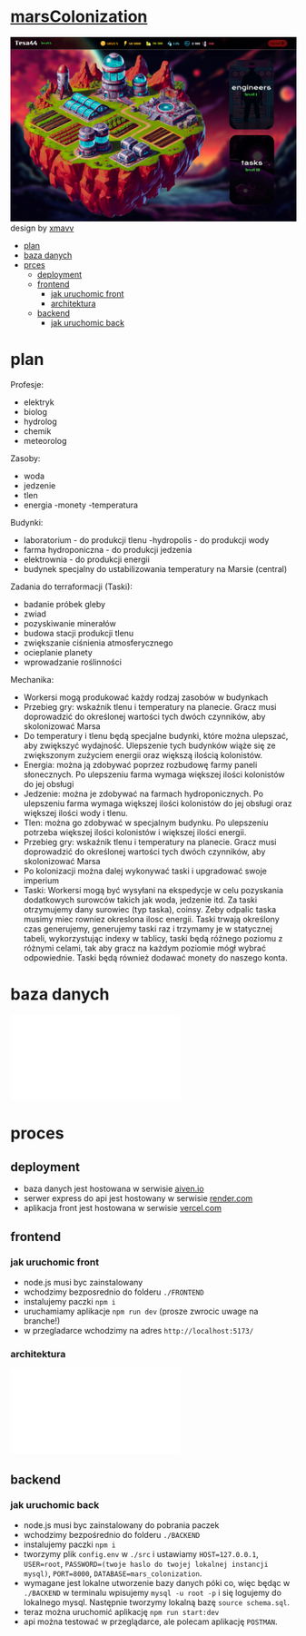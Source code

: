 # [marsColonization](https://xmavv-marsColonization.netlify.app/)

![design preview](./preview.png)
design by [xmavv](https://github.com/xmavv)

- [plan](#plan)
- [baza danych](#baza-danych)
- [prces](#proces)
    - [deployment](#deployment)
    - [frontend](#frontend)
        - [jak uruchomic front](#jak-uruchomic-front)
        - [architektura](#architektura)
    - [backend](#backend)
        - [jak uruchomic back](#jak-uruchomic-back)

# plan

Profesje:
- elektryk
- biolog
- hydrolog
- chemik
- meteorolog

Zasoby:
- woda
- jedzenie
- tlen
- energia
-monety
-temperatura

Budynki:
- laboratorium - do produkcji tlenu
-hydropolis - do produkcji wody
- farma hydroponiczna - do produkcji jedzenia
- elektrownia - do produkcji energii
- budynek specjalny do ustabilizowania temperatury na Marsie (central)

Zadania do terraformacji (Taski):
- badanie próbek gleby
- zwiad
- pozyskiwanie minerałów
- budowa stacji produkcji tlenu
- zwiększanie ciśnienia atmosferycznego
- ocieplanie planety
- wprowadzanie roślinności

Mechanika:
- Workersi mogą produkować każdy rodzaj zasobów w budynkach
- Przebieg gry: wskaźnik tlenu i temperatury na planecie. Gracz musi doprowadzić do określonej wartości tych dwóch czynników, aby skolonizować Marsa
- Do temperatury i tlenu będą specjalne budynki, które można ulepszać, aby zwiększyć wydajność. Ulepszenie tych budynków wiąże się ze zwiększonym zużyciem energii oraz większą ilością kolonistów.
- Energia: można ją zdobywać poprzez rozbudowę farmy paneli słonecznych. Po ulepszeniu farma wymaga większej ilości kolonistów do jej obsługi
- Jedzenie: można je zdobywać na farmach hydroponicznych. Po ulepszeniu farma wymaga większej ilości kolonistów do jej obsługi oraz większej ilości wody i tlenu.
- Tlen: można go zdobywać w specjalnym budynku. Po ulepszeniu potrzeba większej ilości kolonistów i większej ilości energii.
- Przebieg gry: wskaźnik tlenu i temperatury na planecie. Gracz musi doprowadzić do określonej wartości tych dwóch czynników, aby skolonizować Marsa
- Po kolonizacji można dalej wykonywać taski i upgradować swoje imperium
- Taski: Workersi mogą być wysyłani na ekspedycje w celu pozyskania dodatkowych surowców takich jak woda, jedzenie itd. Za taski otrzymujemy dany surowiec (typ taska), coinsy. Zeby odpalic taska musimy miec rowniez okreslona ilosc energii. Taski trwają określony czas generujemy, generujemy taski raz i trzymamy je w statycznej tabeli, wykorzystując indexy w tablicy, taski będą różnego poziomu z różnymi celami, tak aby gracz na każdym poziomie mógł wybrać odpowiednie. Taski będą również dodawać monety do naszego konta.

# baza danych

![baza danych](./data_base_diagram.pdf)

# proces

## deployment

- baza danych jest hostowana w serwisie [aiven.io](https://aiven.io/)
- serwer express do api jest hostowany w serwisie [render.com](https://render.com/)
- aplikacja front jest hostowana w serwisie [vercel.com](https://vercel.com)

## frontend

### jak uruchomic front

- node.js musi byc zainstalowany
- wchodzimy bezposrednio do folderu `./FRONTEND`
- instalujemy paczki `npm i`
- uruchamiamy aplikacje `npm run dev` (prosze zwrocic uwage na branche!)
- w przegladarce wchodzimy na adres `http://localhost:5173/`

### architektura 

![front architecture](./front-architecture.pdf)

## backend

### jak uruchomic back

- node.js musi byc zainstalowany do pobrania paczek
- wchodzimy bezpośrednio do folderu `./BACKEND`
- instalujemy paczki `npm i`
- tworzymy plik `config.env` w `./src` i ustawiamy `HOST=127.0.0.1`, `USER=root`, `PASSWORD=(twoje haslo do twojej lokalnej instancji mysql)`,  `PORT=8000`, `DATABASE=mars_colonization`.
- wymagane jest lokalne utworzenie bazy danych póki co, więc będąc w `./BACKEND` w terminalu wpisujemy `mysql -u root -p` i się logujemy do lokalnego mysql. Następnie tworzymy lokalną bazę `source schema.sql`.
- teraz można uruchomić aplikację `npm run start:dev`
- api można testować w przeglądarce, ale polecam aplikację `POSTMAN`.
